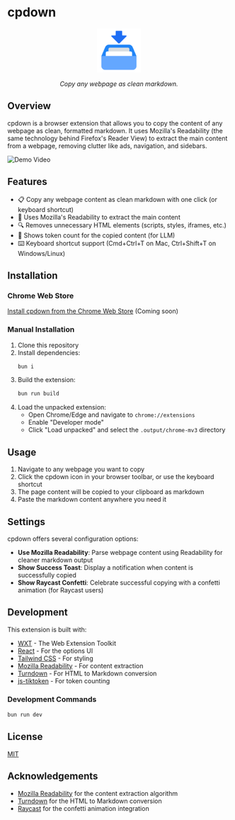 # cpdown

<div align="center">
  <img src="./public/icon/128.png" alt="cpdown logo" width="100" height="100" />
  <p><em>Copy any webpage as clean markdown.</em></p>
</div>

## Overview

cpdown is a browser extension that allows you to copy the content of any webpage as clean, formatted markdown. It uses Mozilla's Readability (the same technology behind Firefox's Reader View) to extract the main content from a webpage, removing clutter like ads, navigation, and sidebars.

![Demo Video](https://github.com/user-attachments/assets/cedf05e8-ed1d-4e71-9769-66c9b292fbdd)

## Features

- 📋 Copy any webpage content as clean markdown with one click (or keyboard shortcut)
- 📖 Uses Mozilla's Readability to extract the main content
- 🔍 Removes unnecessary HTML elements (scripts, styles, iframes, etc.)
- 🔢 Shows token count for the copied content (for LLM)
- ⌨️ Keyboard shortcut support (Cmd+Ctrl+T on Mac, Ctrl+Shift+T on Windows/Linux)

## Installation

### Chrome Web Store

[Install cpdown from the Chrome Web Store](#) (Coming soon)

### Manual Installation

1. Clone this repository
2. Install dependencies:
   ```bash
   bun i
   ```
3. Build the extension:
   ```bash
   bun run build
   ```
4. Load the unpacked extension:
   - Open Chrome/Edge and navigate to `chrome://extensions`
   - Enable "Developer mode"
   - Click "Load unpacked" and select the `.output/chrome-mv3` directory

## Usage

1. Navigate to any webpage you want to copy
2. Click the cpdown icon in your browser toolbar, or use the keyboard shortcut
3. The page content will be copied to your clipboard as markdown
4. Paste the markdown content anywhere you need it

## Settings

cpdown offers several configuration options:

- **Use Mozilla Readability**: Parse webpage content using Readability for cleaner markdown output
- **Show Success Toast**: Display a notification when content is successfully copied
- **Show Raycast Confetti**: Celebrate successful copying with a confetti animation (for Raycast users)

## Development

This extension is built with:

- [WXT](https://wxt.dev/) - The Web Extension Toolkit
- [React](https://react.dev/) - For the options UI
- [Tailwind CSS](https://tailwindcss.com/) - For styling
- [Mozilla Readability](https://github.com/mozilla/readability) - For content extraction
- [Turndown](https://github.com/mixmark-io/turndown) - For HTML to Markdown conversion
- [js-tiktoken](https://github.com/dqbd/tiktoken) - For token counting

### Development Commands

```bash
bun run dev
```

## License

[MIT](LICENSE)

## Acknowledgements

- [Mozilla Readability](https://github.com/mozilla/readability) for the content extraction algorithm
- [Turndown](https://github.com/mixmark-io/turndown) for the HTML to Markdown conversion
- [Raycast](https://www.raycast.com/) for the confetti animation integration
